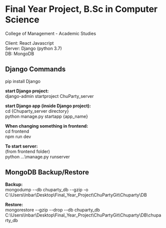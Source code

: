 # Final Year Project, B.Sc in Computer Science
College of Management - Academic Studies

Client: React Javascript <br/>
Server: Django (python 3.7) <br/>
DB: MongoDB 

## Django Commands
pip install Django

**start Django project:** <br/>
    django-admin startproject ChuParty_server

**start Django app (inside Django project):**<br/>
    cd {Chuparty_server directory}<br/>
    python manage.py startapp {app_name}

**When changing something in frontend:**<br/>
    cd frontend<br/>
    npm run dev

**To start server:**<br/>
    (from frontend folder)<br/>
    python .\..\manage.py runserver

## MongoDB Backup/Restore
**Backup:** <br/>
    mongodump --db chuparty_db --gzip -o C:\Users\Inbar\Desktop\Final_Year_Project\ChuPartyGit\Chuparty\DB

**Restore:** <br/>
    mongorestore --gzip --drop --db chuparty_db C:\Users\Inbar\Desktop\Final_Year_Project\ChuPartyGit\Chuparty\DB\chuparty_db
